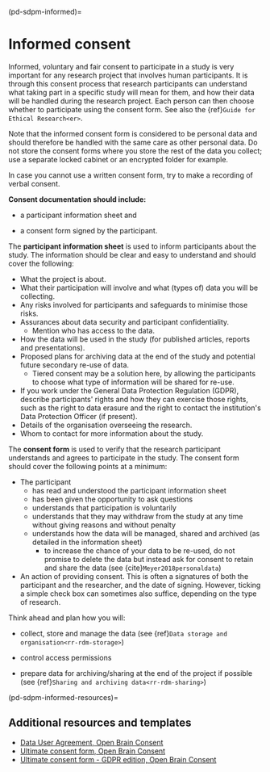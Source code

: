 (pd-sdpm-informed)=
# Informed consent

Informed, voluntary and fair consent to participate in a study is very important for any research project that involves human participants.
It is through this consent process that research participants can understand what taking part in a specific study will mean for them, and how their data will be handled during the research project.
Each person can then choose whether to participate using the consent form.
See also the {ref}`Guide for Ethical Research<er>`.

Note that the informed consent form is considered to be personal data and should therefore be handled with the same care as other personal data.
Do not store the consent forms where you store the rest of the data you collect; use a separate locked cabinet or an encrypted folder for example.

In case you cannot use a written consent form, try to make a recording of verbal consent.

**Consent documentation should include:**

* a participant information sheet and

* a consent form signed by the participant.

The **participant information sheet** is used to inform participants about the study.
The information should be clear and easy to understand and should cover the following:
* What the project is about.
* What their participation will involve and what (types of) data you will be collecting.
* Any risks involved for participants and safeguards to minimise those risks.
* Assurances about data security and participant confidentiality.
   * Mention who has access to the data.
* How the data will be used in the study (for published articles, reports and presentations).
* Proposed plans for archiving data at the end of the study and potential future secondary re-use of data.
    * Tiered consent may be a solution here, by allowing the participants to choose what type of information will be shared for re-use.
* If you work under the General Data Protection Regulation (GDPR), describe participants' rights and how they can exercise those rights, such as the right to data erasure and the right to contact the institution's Data Protection Officer (if present).
* Details of the organisation overseeing the research.
* Whom to contact for more information about the study.

The **consent form** is used to verify that the research participant understands and agrees to participate in the study.
The consent form should cover the following points at a minimum:
* The participant
    * has read and understood the participant information sheet
    * has been given the opportunity to ask questions
    * understands that participation is voluntarily
    * understands that they may withdraw from the study at any time without giving reasons and without penalty
    * understands how the data will be managed, shared and archived (as detailed in the information sheet)
       * to increase the chance of your data to be re-used, do not promise to delete the data but instead ask for consent to retain and share the data (see {cite}`Meyer2018personaldata`)
* An action of providing consent.
This is often a signatures of both the participant and the researcher, and the date of signing.
However, ticking a simple check box can sometimes also suffice, depending on the type of research.

Think ahead and plan how you will:

* collect, store and manage the data (see {ref}`Data storage and organisation<rr-rdm-storage>`)

* control access permissions

* prepare data for archiving/sharing at the end of the project if possible (see {ref}`Sharing and archiving data<rr-rdm-sharing>`)

(pd-sdpm-informed-resources)=
## Additional resources and templates
* [Data User Agreement, Open Brain Consent](https://open-brain-consent.readthedocs.io/en/latest/gdpr/data_user_agreement.html)
* [Ultimate consent form, Open Brain Consent](https://open-brain-consent.readthedocs.io/en/latest/ultimate.html)
* [Ultimate consent form - GDPR edition, Open Brain Consent](https://open-brain-consent.readthedocs.io/en/stable/gdpr/ultimate_gdpr.html)


